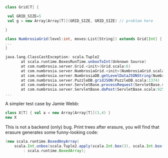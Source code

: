 ```scala
class Grid[T] {

 val GRID_SIZE=5
 val g = new Array[Array[T]](GRID_SIZE, GRID_SIZE) // problem here

}

class NumbrosiaGrid(level:int, moves:List[String]) extends Grid[Int] {
...
}

java.lang.ClassCastException: scala.Tuple2
       at scala.runtime.BoxesRunTime.unboxToInt(Unknown Source)
       at com.numbrosia.server.Grid.<init>(Grid.scala:6)
       at com.numbrosia.server.NumbrosiaGrid.<init>(NumbrosiaGrid.scala:3)
       at com.numbrosia.server.NumbrosiaDB.getLevelDataJSONString(NumbrosiaDB.scala:8)
       at com.numbrosia.server.PuzzleDB.gridJSON(PuzzleDB.scala:1374)
       at com.numbrosia.server.ServletBase.processRequest(ServletBase.scala:595)
       at com.numbrosia.server.ServletBase.doPost(ServletBase.scala:925)
...
```

A simpler test case by Jamie Webb:
```scala
class X[T] { val a = new Array[Array[T]](3,4) }
new X
```
This is not a backend (only) bug. Print trees after erasure, you will find that erasure generates some funny-looking code:

```scala
(new scala.runtime.BoxedAnyArray(
    scala.Int.unbox(scala.Tuple2.apply(scala.Int.box(3), scala.Int.box(4))))
        : scala.runtime.BoxedArray);
```

